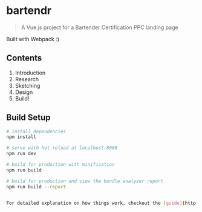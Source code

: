 # bartendr

> A Vue.js project for a Bartender Certification PPC landing page

Built with Webpack :)

## Contents

1. Introduction
2. Research
3. Sketching
4. Design
5. Build!


## Build Setup

``` bash
# install dependencies
npm install

# serve with hot reload at localhost:8080
npm run dev

# build for production with minification
npm run build

# build for production and view the bundle analyzer report
npm run build --report


For detailed explanation on how things work, checkout the [guide](http://vuejs-templates.github.io/webpack/) and [docs for vue-loader](http://vuejs.github.io/vue-loader).
